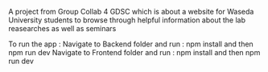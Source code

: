 A project from Group Collab 4 GDSC which is about a website for Waseda University students to browse through helpful information about the lab reasearches as well as seminars


To run the app :
Navigate to Backend folder and run : npm install and then npm run dev
Navigate to Frontend folder and run : npm install and then npm run dev
